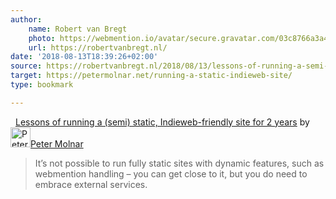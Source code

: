 ```yaml
---
author:
    name: Robert van Bregt
    photo: https://webmention.io/avatar/secure.gravatar.com/03c8766a3a445da9ebacd9166b97053ad98a4b386d597a17e4ccf4f4925a0019.jpg
    url: https://robertvanbregt.nl/
date: '2018-08-13T18:39:26+02:00'
source: https://robertvanbregt.nl/2018/08/13/lessons-of-running-a-semi-static-indieweb-friendly-site-for-2-years/
target: https://petermolnar.net/running-a-static-indieweb-site/
type: bookmark

---
```


<span style="max-height:1rem;margin-right:.5rem;" title="Bookmark"></span><a href="https://petermolnar.net/running-a-static-indieweb-site/" class="p-name u-url">Lessons of running a (semi) static, Indieweb-friendly site for 2 years</a> by <a href="https://petermolnar.net/" class="h-card p-author"><img class="u-photo" src="https://petermolnar.net/favicon.jpg" alt="Peter Molnar" width="32" height="32" />Peter Molnar</a><blockquote class="e-summary"><p>It’s not possible to run fully static sites with dynamic features, such as webmention handling – you can get close to it, but you do need to embrace external services.</p></blockquote>